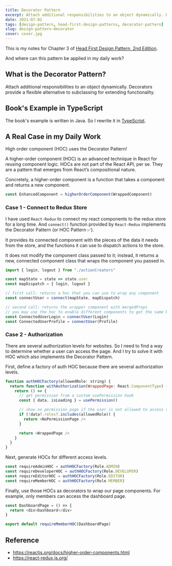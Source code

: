 ```yaml
---
title: Decorator Pattern
excerpt: Attach additional responsibilities to an object dynamically. Decorators provide a flexible alternative to subclassing for extending functionality.
date: 2021-07-02
tags: [design-pattern, head-first-design-patterns, decorator-pattern]
slug: design-pattern-decorator
cover: cover.jpg
---
```


This is my notes for Chapter 3 of [Head First Design Pattern, 2nd Edition](https://learning.oreilly.com/library/view/head-first-design/9781492077992/).

And where can this pattern be applied in my daily work?

## What is the Decorator Pattern?

Attach additional responsibilities to an object dynamically. Decorators provide a flexible alternative to subclassing for extending functionality.

## Book's Example in TypeScript

The book's example is written in Java. So I rewrite it in [TypeScript](https://github.com/wtlin1228/typescript-head-first-design-patterns-2nd-edition/tree/main/03-starbuzz).

## A Real Case in my Daily Work

High order component (HOC) uses the Decorator Pattern!

A higher-order component (HOC) is an advanced technique in React for reusing component logic. HOCs are not part of the React API, per se. They are a pattern that emerges from React’s compositional nature.

Concretely, a higher-order component is a function that takes a component and returns a new component.

```js
const EnhancedComponent = higherOrderComponent(WrappedComponent)
```

### Case 1 - Connect to Redux Store

I have used `React-Redux` to connect my react components to the redux store for a long time. And `connect()` function provided by `React-Redux` implements the Decorator Pattern (or HOC Pattern ✅).

It provides its connected component with the pieces of the data it needs from the store, and the functions it can use to dispatch actions to the store.

It does not modify the component class passed to it; instead, it returns a new, connected component class that wraps the component you passed in.

```js
import { login, logout } from "./actionCreators"

const mapState = state => state.user
const mapDispatch = { login, logout }

// first call: returns a hoc that you can use to wrap any component
const connectUser = connect(mapState, mapDispatch)

// second call: returns the wrapper component with mergedProps
// you may use the hoc to enable different components to get the same behavior
const ConnectedUserLogin = connectUser(Login)
const ConnectedUserProfile = connectUser(Profile)
```

### Case 2 - Authorization

There are several authorization levels for websites. So I need to find a way to determine whether a user can access the page. And I try to solve it with HOC which also implements the Decorator Pattern.

First, define a factory of auth HOC because there are several authorization levels.

```js
function authHOCFactory(allowedRole: string) {
  return function withAuthorization(WrappedPage: React.ComponentType) {
    return () => {
      // get permission from a custom usePermission hook
      const { data, isLoading } = usePermission()

      // show no permission page if the user is not allowed to access this page
      if (!data?.roles?.includes(allowedRole)) {
        return <NoPermissionPage />
      }

      return <WrappedPage />
    }
  }
}
```

Next, generate HOCs for different access levels.

```js
const requireAdminHOC = authHOCFactory(Role.ADMIN)
const requireDeveloperHOC = authHOCFactory(Role.DEVELOPER)
const requireEditorHOC = authHOCFactory(Role.EDITOR)
const requireMemberHOC = authHOCFactory(Role.MEMBER)
```

Finally, use those HOCs as decorators to wrap our page components. For example, only members can access the dashboard page.

```js
const DashboardPage = () => {
  return <div>Dashboard</div>
}

export default requireMemberHOC(DashboardPage)
```

## Reference

- https://reactjs.org/docs/higher-order-components.html
- https://react-redux.js.org/
